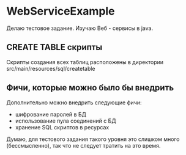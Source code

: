 # WebServiceExample
Делаю тестовое задание. Изучаю Веб - сервисы в java.

## CREATE TABLE скрипты
Скрипты создания всех таблиц расположены в директории src/main/resources/sql/createtable

## Фичи, которые можно было бы внедрить

Дополнительно можно внедрить следующие фичи:

* шифрование паролей в БД
* использование пула соединений с БД
* хранение SQL скриптов в ресурсах

Думаю, для тестового задания такого уровня это слишком много (бессмысленно), так что не следует тратить на это время.
